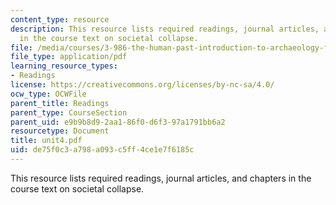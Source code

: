 ```yaml
---
content_type: resource
description: This resource lists required readings, journal articles, and chapters
  in the course text on societal collapse.
file: /media/courses/3-986-the-human-past-introduction-to-archaeology-fall-2006/de75f0c3a798a093c5ff4ce1e7f6185c_unit4.pdf
file_type: application/pdf
learning_resource_types:
- Readings
license: https://creativecommons.org/licenses/by-nc-sa/4.0/
ocw_type: OCWFile
parent_title: Readings
parent_type: CourseSection
parent_uid: e9b9b8d9-2aa1-86f0-d6f3-97a1791bb6a2
resourcetype: Document
title: unit4.pdf
uid: de75f0c3-a798-a093-c5ff-4ce1e7f6185c
---
```

This resource lists required readings, journal articles, and chapters in the course text on societal collapse.